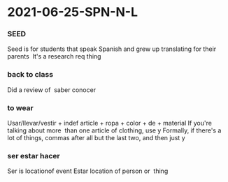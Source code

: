 # 2021-06-25-SPN-N-L
### SEED
Seed is for students that speak Spanish and grew up translating for their parents 
It's a research req﻿ thing
### back to class  
Did ﻿a review of  saber conocer


### to wear
Usar/llevar/vestir + indef article + ropa + color + de + material
If you're talking about more  than one article of clothing, use y
Formally, if there's a lot of things, commas after all but the last two, and then just y 
### ser estar hacer 
Ser is locationof event
Estar location of person or  thing
